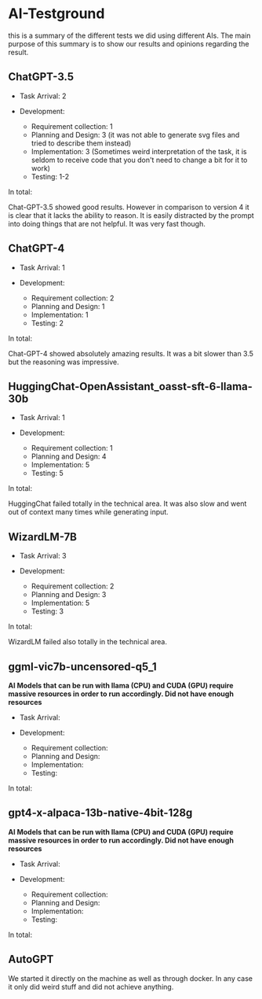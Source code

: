 # AI-Testground

this is a summary of the different tests we did using different AIs. The main purpose of this summary is to show our results and opinions regarding the result.

## ChatGPT-3.5

- Task Arrival: 2

- Development:
  - Requirement collection: 1
  - Planning and Design: 3 (it was not able to generate svg files and tried to describe them instead)
  - Implementation: 3 (Sometimes weird interpretation of the task, it is seldom to receive code that you don't need to change a bit for it to work)
  - Testing: 1-2

In total:

Chat-GPT-3.5 showed good results. However in comparison to version 4 it is clear that it lacks the ability to reason. It is easily distracted by the prompt into doing things that are not helpful. It was very fast though.

## ChatGPT-4

- Task Arrival: 1

- Development:
  - Requirement collection: 2
  - Planning and Design: 1
  - Implementation: 1
  - Testing: 2

In total:

Chat-GPT-4 showed absolutely amazing results. It was a bit slower than 3.5 but the reasoning was impressive.

## HuggingChat-OpenAssistant_oasst-sft-6-llama-30b

- Task Arrival: 1

- Development:
  - Requirement collection: 1
  - Planning and Design: 4
  - Implementation: 5
  - Testing: 5

In total:

HuggingChat failed totally in the technical area. It was also slow and went out of context many times while generating input.

## WizardLM-7B

- Task Arrival: 3

- Development:
  - Requirement collection: 2
  - Planning and Design: 3
  - Implementation: 5
  - Testing: 3

In total:

WizardLM failed also totally in the technical area.

## ggml-vic7b-uncensored-q5_1

**AI Models that can be run with llama (CPU) and CUDA (GPU) require massive resources in order to run accordingly. Did not have enough resources**

- Task Arrival:

- Development:
  - Requirement collection:
  - Planning and Design:
  - Implementation:
  - Testing:

In total:

## gpt4-x-alpaca-13b-native-4bit-128g

**AI Models that can be run with llama (CPU) and CUDA (GPU) require massive resources in order to run accordingly. Did not have enough resources**

- Task Arrival:

- Development:
  - Requirement collection:
  - Planning and Design:
  - Implementation:
  - Testing:

In total:

## AutoGPT

We started it directly on the machine as well as through docker.
In any case it only did weird stuff and did not achieve anything.
